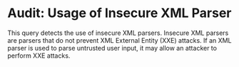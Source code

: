 # Audit: Usage of Insecure XML Parser

This query detects the use of insecure XML parsers. Insecure XML parsers are parsers that do not prevent XML External Entity (XXE) attacks. If an XML parser is used to parse untrusted user input, it may allow an attacker to perform XXE attacks.
